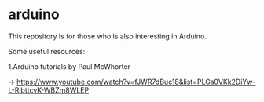 # arduino
 
This repository is for those who is also interesting in Arduino.

Some useful resources:

1.Arduino tutorials by Paul McWhorter

 -> https://www.youtube.com/watch?v=fJWR7dBuc18&list=PLGs0VKk2DiYw-L-RibttcvK-WBZm8WLEP
